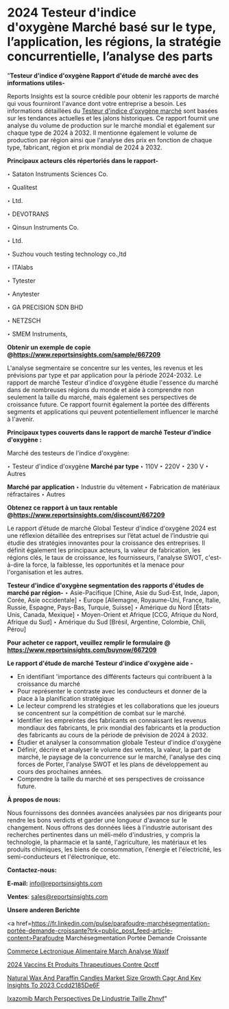 # 2024 Testeur d'indice d'oxygène Marché basé sur le type, l’application, les régions, la stratégie concurrentielle, l’analyse des parts

"<strong>Testeur d'indice d'oxygène Rapport d'étude de marché avec des informations utiles-</strong>

Reports Insights est la source crédible pour obtenir les rapports de marché qui vous fourniront l'avance dont votre entreprise a besoin. Les informations détaillées du <a href=https://www.reportsinsights.com/sample/667209>Testeur d'indice d'oxygène marché</a> sont basées sur les tendances actuelles et les jalons historiques. Ce rapport fournit une analyse du volume de production sur le marché mondial et également sur chaque type de 2024 à 2032. Il mentionne également le volume de production par région ainsi que l'analyse des prix en fonction de chaque type, fabricant, région et prix mondial de 2024 à 2032.

<b>Principaux acteurs clés répertoriés dans le rapport-</b>

‣ Sataton Instruments Sciences Co.

‣ Qualitest

‣ Ltd.

‣ DEVOTRANS

‣ Qinsun Instruments Co.

‣ Ltd.

‣ Suzhou vouch testing technology co.,ltd

‣ ITAlabs

‣ Tytester

‣ Anytester

‣ GA PRECISION SDN BHD

‣ NETZSCH

‣ SMEM Instruments,

<strong><b>Obtenir un exemple de copie @</b></strong><a href=https://www.reportsinsights.com/sample/667209><strong><b>https://www.reportsinsights.com/sample/667209</b></strong></a>

L'analyse segmentaire se concentre sur les ventes, les revenus et les prévisions par type et par application pour la période 2024-2032. Le rapport de marché Testeur d'indice d'oxygène étudie l'essence du marché dans de nombreuses régions du monde et aide à comprendre non seulement la taille du marché, mais également ses perspectives de croissance future. Ce rapport fournit également la portée des différents segments et applications qui peuvent potentiellement influencer le marché à l'avenir.

<strong>Principaux types couverts dans le rapport de marché Testeur d'indice d'oxygène :</strong>

Marché des testeurs de l'indice d'oxygène:

‣  Testeur d'indice d'oxygène <strong> Marché <strong> par type </strong> </strong>
‣ 110V
‣ 220V
‣ 230 V
‣ Autres

<strong>Marché par application </strong>
‣ Industrie du vêtement
‣ Fabrication de matériaux réfractaires
‣ Autres

<strong><b>Obtenez ce rapport à un taux rentable @</b></strong><a href=https://www.reportsinsights.com/discount/667209><strong><b>https://www.reportsinsights.com/discount/667209</b></strong></a>

Le rapport d’étude de marché Global Testeur d'indice d'oxygène 2024 est une réflexion détaillée des entreprises sur l’état actuel de l’industrie qui étudie des stratégies innovantes pour la croissance des entreprises. Il définit également les principaux acteurs, la valeur de fabrication, les régions clés, le taux de croissance, les fournisseurs, l'analyse SWOT, c'est-à-dire la force, la faiblesse, les opportunités et la menace pour l'organisation et les autres.

<strong>Testeur d'indice d'oxygène segmentation des rapports d'études de marché par région-</strong>
‣ Asie-Pacifique [Chine, Asie du Sud-Est, Inde, Japon, Corée, Asie occidentale]
‣ Europe [Allemagne, Royaume-Uni, France, Italie, Russie, Espagne, Pays-Bas, Turquie, Suisse]
‣ Amérique du Nord [États-Unis, Canada, Mexique]
‣ Moyen-Orient et Afrique [CCG, Afrique du Nord, Afrique du Sud]
‣ Amérique du Sud [Brésil, Argentine, Colombie, Chili, Pérou]

<strong>Pour acheter ce rapport, veuillez remplir le formulaire @   <a href=https://www.reportsinsights.com/buynow/667209>https://www.reportsinsights.com/buynow/667209</a></strong>

<strong>Le rapport d'étude de marché Testeur d'indice d'oxygène aide -</strong>
<ul>
  <li>En identifiant 'importance des différents facteurs qui contribuent à la croissance du marché</li>
  <li>Pour représenter le contraste avec les conducteurs et donner de la place à la planification stratégique</li>
  <li>Le lecteur comprend les stratégies et les collaborations que les joueurs se concentrent sur la compétition de combat sur le marché.</li>
  <li>Identifier les empreintes des fabricants en connaissant les revenus mondiaux des fabricants, le prix mondial des fabricants et la production des fabricants au cours de la période de prévision de 2024 à 2032.</li>
  <li>Étudier et analyser la consommation globale Testeur d'indice d'oxygène</li>
  <li>Définir, décrire et analyser le volume des ventes, la valeur, la part de marché, le paysage de la concurrence sur le marché, l'analyse des cinq forces de Porter, l'analyse SWOT et les plans de développement au cours des prochaines années.</li>
  <li>Comprendre la taille du marché et ses perspectives de croissance future.</li>
</ul>
<strong>À propos de nous:</strong>

Nous fournissons des données avancées analysées par nos dirigeants pour rendre les bons verdicts et garder une longueur d'avance sur le changement. Nous offrons des données liées à l'industrie autorisant des recherches pertinentes dans un méli-mélo d'industries, y compris la technologie, la pharmacie et la santé, l'agriculture, les matériaux et les produits chimiques, les biens de consommation, l'énergie et l'électricité, les semi-conducteurs et l'électronique, etc.

<strong>Contactez-nous:</strong>

<strong>E-mail:</strong> <a href=mailto:info@reportsinsights.com>info@reportsinsights.com</a>

<strong>Ventes</strong>: <a href=mailto:sales@reportsinsights.com>sales@reportsinsights.com</a>

<strong>Unsere anderen Berichte</strong>

<a href=https://fr.linkedin.com/pulse/parafoudre-marchésegmentation-portée-demande-croissante?trk=public_post_feed-article-content>Parafoudre Marchésegmentation Portée Demande Croissante</a>

<a href=https://www.linkedin.com/pulse/commerce-%C3%A9lectronique-alimentaire-march%C3%A9-analyse-waxlf/>Commerce Lectronique Alimentaire March Analyse Waxlf</a>

<a href=https://www.linkedin.com/pulse/2024-vaccins-et-produits-th%C3%A9rapeutiques-contre-qcctf/>2024 Vaccins Et Produits Thrapeutiques Contre Qcctf</a>

<a href=https://medium.com/@ranediksha451/natural-wax-and-paraffin-candles-market-size-growth-cagr-and-key-insights-to-2023-ccdd2185de6f>Natural Wax And Paraffin Candles Market Size Growth Cagr And Key Insights To 2023 Ccdd2185De6F</a>

<a href=https://www.linkedin.com/pulse/ixazomib-march%C3%A9-perspectives-de-lindustrie-taille-zhnvf/>Ixazomib March Perspectives De Lindustrie Taille Zhnvf</a>"
